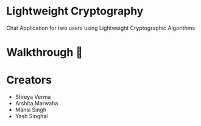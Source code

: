 # Lightweight Cryptography

Chat Application for two users using Lightweight Cryptographic Algorithms

# Walkthrough :bow_and_arrow:

<a href="https://youtu.be/50W82G6kmsk"></a>

# Creators

- Shreya Verma
- Arshita Marwaha
- Mansi Singh
- Yash Singhal
